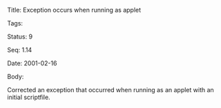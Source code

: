 Title:  Exception occurs when running as applet

Tags:   

Status: 9

Seq:    1.14

Date:   2001-02-16

Body:

Corrected an exception that occurred when running as an applet with an initial scriptfile.
